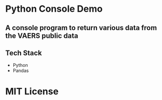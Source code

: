 # Python Console Demo

## A console program to return various data from the VAERS public data

## Tech Stack
- Python
- Pandas

# MIT License